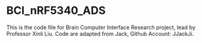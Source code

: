 # BCI_nRF5340_ADS

This is the code file for Brain Computer Interface Research project, lead by Professor Xinli Liu. 
Code are adapted from Jack, Github Account: JJackJi. 
